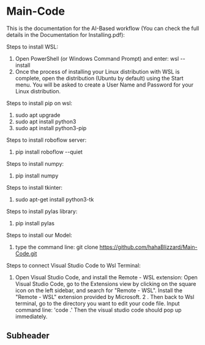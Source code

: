# Main-Code
This is the documentation for the AI-Based workflow (You can check the full details in the Documentation for Installing.pdf):

Steps to install WSL:
  1. Open PowerShell (or Windows Command Prompt) and enter: wsl --install
  2. Once the process of installing your Linux distribution with WSL is complete, open the distribution (Ubuntu by default) using the Start menu. You will be asked to create a User Name and Password for your Linux distribution.

Steps to install pip on wsl:
  1. sudo apt upgrade
  2. sudo apt install python3
  3. sudo apt install python3-pip

Steps to install roboflow server:
  1. pip install roboflow --quiet

Steps to install numpy:
  1. pip install numpy

Steps to install tkinter:
  1. sudo apt-get install python3-tk

Steps to install pylas library:
  1. pip install pylas

Steps to install our Model:
 1. type the command line: git clone https://github.com/hahaBlizzard/Main-Code.git

Steps to connect Visual Studio Code to Wsl Terminal:
  1. Open Visual Studio Code, and install the Remote - WSL extension: Open Visual Studio Code, go to the Extensions view by clicking on the square icon on the left sidebar, and search for "Remote - WSL". Install the "Remote - WSL" extension provided by Microsoft.
  2 . Then back to Wsl terminal, go to the directory you want to edit your code file. Input command line: 'code .'    Then the visual studio code should pop up immediately. 

## Subheader


